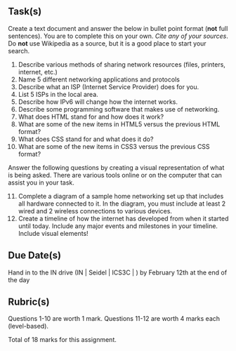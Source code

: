 Task(s)
-------
Create a text document and answer the below in bullet point format (**not** full sentences).  You are to complete this on your own.  *Cite any of your sources*.  Do **not** use Wikipedia as a source, but it is a good place to start your search.

1. Describe various methods of sharing network resources (files, printers, internet, etc.)
2. Name 5 different networking applications and protocols
3. Describe what an ISP (Internet Service Provider) does for you.
4. List 5 ISPs in the local area.
5. Describe how IPv6 will change how the internet works.
6. Describe some programming software that makes use of networking.
7. What does HTML stand for and how does it work?
8. What are some of the new items in HTML5 versus the previous HTML format?
9. What does CSS stand for and what does it do?
10. What are some of the new items in CSS3 versus the previous CSS format?

Answer the following questions by creating a visual representation of what is being asked.  There are various tools online or on the computer that can assist you in your task.

11. Complete a diagram of a sample home networking set up that includes all hardware connected to it.  In the diagram, you must include at least 2 wired and 2 wireless connections to various devices.
12. Create a timeline of how the internet has developed from when it started until today.  Include any major events and milestones in your timeline.  Include visual elements!

Due Date(s)
-----------
Hand in to the IN drive (IN | Seidel | ICS3C | <folder>) by February 12th at the end of the day

Rubric(s)
---------
Questions 1-10 are worth 1 mark.
Questions 11-12 are worth 4 marks each (level-based).

Total of 18 marks for this assignment.
